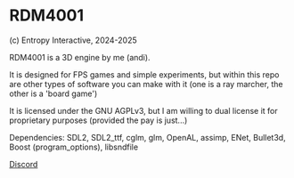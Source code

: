 # RDM4001
(c) Entropy Interactive, 2024-2025

RDM4001 is a 3D engine by me (andi).

It is designed for FPS games and simple experiments, but within this repo are other types of software you can make with it (one is a ray marcher, the other is a 'board game')

It is licensed under the GNU AGPLv3, but I am willing to dual license it for proprietary purposes (provided the pay is just...)

Dependencies: SDL2, SDL2_ttf, cglm, glm, OpenAL, assimp, ENet, Bullet3d, Boost (program_options), libsndfile

[Discord](https://discord.gg/rjVUKtzShv)
